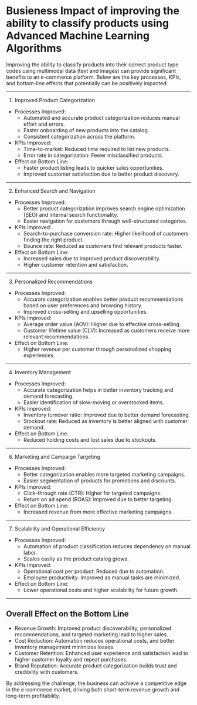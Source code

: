 # Busieness Impact of improving the ability to classify products using Advanced Machine Learning Algorithms

Improving the ability to classify products into their correct product type codes using multimodal data (text and images) can provide significant benefits to an e-commerce platform. Below are the key processes, KPIs, and bottom-line effects that potentially can be positively impacted:

***

1. Improved Product Categorization
- Processes Improved:
  - Automated and accurate product categorization reduces manual effort and errors.
  - Faster onboarding of new products into the catalog.
  - Consistent categorization across the platform.
- KPIs Improved:
  - Time-to-market: Reduced time required to list new products.
  - Error rate in categorization: Fewer misclassified products.
- Effect on Bottom Line:
  - Faster product listing leads to quicker sales opportunities.
  - Improved customer satisfaction due to better product discovery.

***

2. Enhanced Search and Navigation
- Processes Improved:
  - Better product categorization improves search engine optimization (SEO) and internal search functionality.
  - Easier navigation for customers through well-structured categories.
- KPIs Improved:
  - Search-to-purchase conversion rate: Higher likelihood of customers finding the right product.
  - Bounce rate: Reduced as customers find relevant products faster.
- Effect on Bottom Line:
  - Increased sales due to improved product discoverability.
  - Higher customer retention and satisfaction.

***

3. Personalized Recommendations
- Processes Improved:
  - Accurate categorization enables better product recommendations based on user preferences and browsing history.
  - Improved cross-selling and upselling opportunities.
- KPIs Improved:
  - Average order value (AOV): Higher due to effective cross-selling.
  - Customer lifetime value (CLV): Increased as customers receive more relevant recommendations.
- Effect on Bottom Line:
  - Higher revenue per customer through personalized shopping experiences.
 
***

4. Inventory Management
- Processes Improved:
  - Accurate categorization helps in better inventory tracking and demand forecasting.
  - Easier identification of slow-moving or overstocked items.
- KPIs Improved:
  - Inventory turnover ratio: Improved due to better demand forecasting.
  - Stockout rate: Reduced as inventory is better aligned with customer demand.
- Effect on Bottom Line:
  - Reduced holding costs and lost sales due to stockouts.
 
 ***

6. Marketing and Campaign Targeting
- Processes Improved:
  - Better categorization enables more targeted marketing campaigns.
  - Easier segmentation of products for promotions and discounts.
- KPIs Improved:
  - Click-through rate (CTR): Higher for targeted campaigns.
  - Return on ad spend (ROAS): Improved due to better targeting.
- Effect on Bottom Line:
  - Increased revenue from more effective marketing campaigns.

***

7. Scalability and Operational Efficiency
- Processes Improved:
  - Automation of product classification reduces dependency on manual labor.
  - Scales easily as the product catalog grows.
- KPIs Improved:
  - Operational cost per product: Reduced due to automation.
  - Employee productivity: Improved as manual tasks are minimized.
- Effect on Bottom Line:
  - Lower operational costs and higher scalability for future growth.
 
***

## Overall Effect on the Bottom Line

- Revenue Growth: Improved product discoverability, personalized recommendations, and targeted marketing lead to higher sales.
- Cost Reduction: Automation reduces operational costs, and better inventory management minimizes losses.
- Customer Retention: Enhanced user experience and satisfaction lead to higher customer loyalty and repeat purchases.
- Brand Reputation: Accurate product categorization builds trust and credibility with customers.

By addressing the challenge, the business can achieve a competitive edge in the e-commerce market, driving both short-term revenue growth and long-term profitability.
